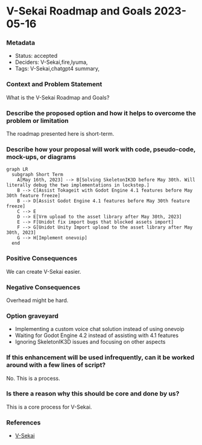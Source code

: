 # V-Sekai Roadmap and Goals 2023-05-16

### Metadata

- Status: accepted <!-- draft | proposed | rejected | accepted | deprecated | superseded by -->
- Deciders: V-Sekai,fire,lyuma,
- Tags: V-Sekai,chatgpt4 summary,

### Context and Problem Statement

What is the V-Sekai Roadmap and Goals?

### Describe the proposed option and how it helps to overcome the problem or limitation

The roadmap presented here is short-term.

### Describe how your proposal will work with code, pseudo-code, mock-ups, or diagrams

```mermaid
graph LR
  subgraph Short Term
    A[May 16th, 2023] --> B[Solving SkeletonIK3D before May 30th. Will literally debug the two implementations in lockstep.]
    B --> C[Assist Tokageit with Godot Engine 4.1 features before May 30th feature freeze]
    B --> D[Assist Godot Engine 4.1 features before May 30th feature freeze]
    C --> E
    D --> E[Vrm upload to the asset library after May 30th, 2023]
    E --> F[Unidot fix import bugs that blocked assets import]
    F --> G[Unidot Unity Import upload to the asset library after May 30th, 2023]
    G --> H[Implement onevoip]
  end
```

### Positive Consequences

We can create V-Sekai easier.

### Negative Consequences

Overhead might be hard.

### Option graveyard

- Implementing a custom voice chat solution instead of using onevoip
- Waiting for Godot Engine 4.2 instead of assisting with 4.1 features
- Ignoring SkeletonIK3D issues and focusing on other aspects

### If this enhancement will be used infrequently, can it be worked around with a few lines of script?

No. This is a process.

### Is there a reason why this should be core and done by us?

This is a core process for V-Sekai.

### References

- [V-Sekai](https://v-sekai.org/)
